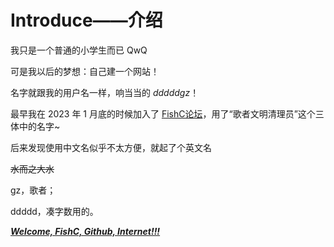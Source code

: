 # Introduce——介绍

我只是一个普通的小学生而已 QwQ

可是我以后的梦想：自己建一个网站！

名字就跟我的用户名一样，响当当的 *dddddgz*！

最早我在 2023 年 1 月底的时候加入了 [FishC论坛](https://fishc.com.cn)，用了“歌者文明清理员”这个三体中的名字~

后来发现使用中文名似乎不太方便，就起了个英文名

~~水而之大水~~

gz，歌者；

ddddd，凑字数用的。

***<u>Welcome, FishC, Github, Internet!!!</u>***